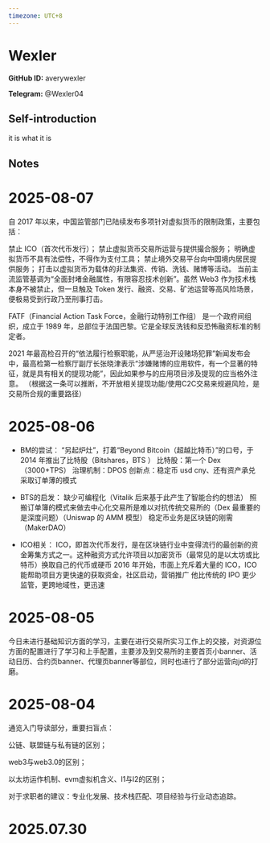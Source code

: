 ```yaml
---
timezone: UTC+8
---
```


# Wexler

**GitHub ID:** averywexler

**Telegram:** @Wexler04

## Self-introduction

it is what it is

## Notes

<!-- Content_START -->
# 2025-08-07

自 2017 年以来，中国监管部门已陆续发布多项针对虚拟货币的限制政策，主要包括：

禁止 ICO（首次代币发行）；
禁止虚拟货币交易所运营与提供撮合服务；
明确虚拟货币不具有法偿性，不得作为支付工具；
禁止境外交易平台向中国境内居民提供服务；
打击以虚拟货币为载体的非法集资、传销、洗钱、赌博等活动。
当前主流监管基调为“全面封堵金融属性，有限容忍技术创新”。虽然 Web3 作为技术栈本身不被禁止，但一旦触及 Token 发行、融资、交易、矿池运营等高风险场景，便极易受到行政乃至刑事打击。

FATF（Financial Action Task Force，金融行动特别工作组） 是一个政府间组织，成立于 1989 年，总部位于法国巴黎。它是全球反洗钱和反恐怖融资标准的制定者。

2021 年最高检召开的“依法履行检察职能，从严惩治开设赌场犯罪”新闻发布会中，最高检第一检察厅副厅长张晓津表示“涉嫌赌博的应用软件，有一个显著的特征，就是具有相关的提现功能”，因此如果参与的应用项目涉及提现的应当格外注意。
（根据这一条可以推断，不开放相关提现功能/使用C2C交易来规避风险，是交易所合规的重要路径）

# 2025-08-06

- BM的尝试：
“另起炉灶”，打着“Beyond Bitcoin（超越比特币）”的口号，于2014 年推出了比特股（Bitshares，BTS ）
比特股：第一个 Dex
（3000+TPS）
治理机制：DPOS
创新点：稳定币 usd cny、还有资产承兑
采取订单薄的模式

- BTS的启发：
缺少可编程化（Vitalik 后来基于此产生了智能合约的想法）
照搬订单簿的模式来做去中心化交易所是难以对抗传统交易所的（Dex 最重要的是深度问题）（Uniswap 的 AMM 模型）
稳定币业务是区块链的刚需（MakerDAO）

- ICO相关：
ICO，即首次代币发行，是在区块链行业中变得流行的最创新的资金筹集方式之一。这种融资方式允许项目以加密货币（最常见的是以太坊或比特币）换取自己的代币或硬币
2016 年开始，市面上充斥着大量的 ICO，ICO 能帮助项目方更快速的获取资金，社区启动，营销推广
他比传统的 IPO 更少监管，更跨地域性，更迅速

# 2025-08-05

今日未进行基础知识方面的学习，主要在进行交易所实习工作上的交接，对资源位方面的配置进行了学习和上手配置，主要涉及到交易所的主要首页小banner、活动日历、合约页banner、代理页banner等部位，同时也进行了部分运营向jd的打磨。

# 2025-08-04

通览入门导读部分，重要扫盲点：

公链、联盟链与私有链的区别；

web3与web3.0的区别；

以太坊运作机制、evm虚拟机含义、l1与l2的区别；

对于求职者的建议：专业化发展、技术栈匹配、项目经验与行业动态追踪。


# 2025.07.30


<!-- Content_END -->
